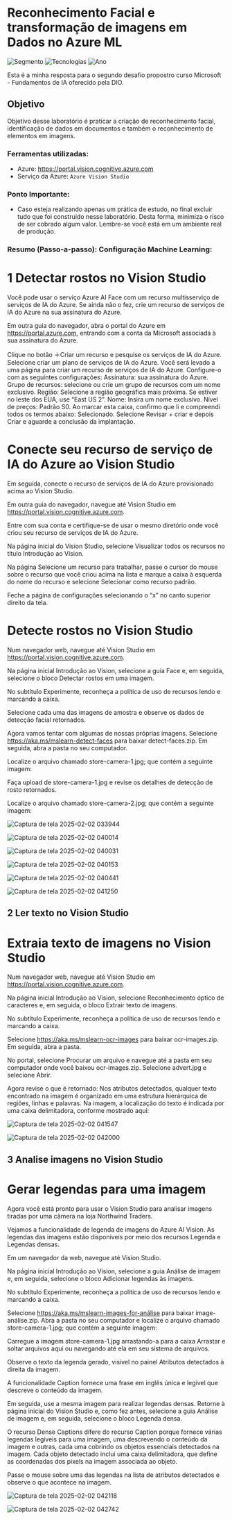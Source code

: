 # Reconhecimento Facial e transformação de imagens em Dados no Azure ML

![Segmento](https://img.shields.io/badge/Segmento_:-IA-blue?style=flat-square)
![Tecnologias](https://img.shields.io/badge/Tecnologias_:-AzureVisionStudio-lightyellow?style=flat-square) 
![Ano](https://img.shields.io/badge/Ano_:-2025-darkyellow?style=flat-square)

Esta é a minha resposta para o segundo desafio propostro curso Microsoft - Fundamentos de IA oferecido pela DIO.

## Objetivo

Objetivo desse laboratório é praticar a criação de reconhecimento facial, identificação de dados em documentos e também o reconhecimento de elementos em imagens.

### Ferramentas utilizadas:

- Azure: https://portal.vision.cognitive.azure.com
- Serviço da Azure: ``` Azure Vision Studio ```

### Ponto Importante:

 - Caso esteja realizando apenas um prática de estudo, no final excluir tudo que foi construído nesse laboratório. Desta forma, minimiza o risco de ser cobrado algum valor. Lembre-se você está em um ambiente real de produção.


 ### Resumo (Passo-a-passo): Configuração Machine Learning:

# 1 Detectar rostos no Vision Studio

Você pode usar o serviço Azure AI Face com um recurso multisserviço de serviços de IA do Azure. Se ainda não o fez, crie um recurso de serviços de IA do Azure na sua assinatura do Azure.

Em outra guia do navegador, abra o portal do Azure em https://portal.azure.com, entrando com a conta da Microsoft associada à sua assinatura do Azure.

Clique no botão ＋Criar um recurso e pesquise os serviços de IA do Azure. Selecione criar um plano de serviços de IA do Azure. Você será levado a uma página para criar um recurso de serviços de IA do Azure. Configure-o com as seguintes configurações:
Assinatura: sua assinatura do Azure.
Grupo de recursos: selecione ou crie um grupo de recursos com um nome exclusivo.
Região: Selecione a região geográfica mais próxima. Se estiver no leste dos EUA, use “East US 2”.
Nome: Insira um nome exclusivo.
Nível de preços: Padrão S0.
Ao marcar esta caixa, confirmo que li e compreendi todos os termos abaixo: Selecionado.
Selecione Revisar + criar e depois Criar e aguarde a conclusão da implantação.

# Conecte seu recurso de serviço de IA do Azure ao Vision Studio

Em seguida, conecte o recurso de serviços de IA do Azure provisionado acima ao Vision Studio.

Em outra guia do navegador, navegue até Vision Studio em https://portal.vision.cognitive.azure.com.

Entre com sua conta e certifique-se de usar o mesmo diretório onde você criou seu recurso de serviços de IA do Azure.

Na página inicial do Vision Studio, selecione Visualizar todos os recursos no título Introdução ao Vision.

Na página Selecione um recurso para trabalhar, passe o cursor do mouse sobre o recurso que você criou acima na lista e marque a caixa à esquerda do nome do recurso e selecione Selecionar como recurso padrão.

Feche a página de configurações selecionando o “x” no canto superior direito da tela.

# Detecte rostos no Vision Studio

Num navegador web, navegue até Vision Studio em https://portal.vision.cognitive.azure.com.

Na página inicial Introdução ao Vision, selecione a guia Face e, em seguida, selecione o bloco Detectar rostos em uma imagem.

No subtítulo Experimente, reconheça a política de uso de recursos lendo e marcando a caixa.

Selecione cada uma das imagens de amostra e observe os dados de detecção facial retornados.

Agora vamos tentar com algumas de nossas próprias imagens. Selecione https://aka.ms/mslearn-detect-faces para baixar detect-faces.zip. Em seguida, abra a pasta no seu computador.

Localize o arquivo chamado store-camera-1.jpg; que contém a seguinte imagem:

Faça upload de store-camera-1.jpg e revise os detalhes de detecção de rosto retornados.

Localize o arquivo chamado store-camera-2.jpg; que contém a seguinte imagem:


![Captura de tela 2025-02-02 033944](https://github.com/user-attachments/assets/e26012b5-3373-445d-b907-5951fe960200)


![Captura de tela 2025-02-02 040014](https://github.com/user-attachments/assets/e1e12701-9324-4a05-8835-7c3a08918fab)


![Captura de tela 2025-02-02 040031](https://github.com/user-attachments/assets/51a88178-8bd3-4df9-8cf8-981afe0e9283)


![Captura de tela 2025-02-02 040153](https://github.com/user-attachments/assets/f23034ae-218d-41a2-adf6-ac4ea843bc1b)


![Captura de tela 2025-02-02 040441](https://github.com/user-attachments/assets/51cd1b00-6fe3-4922-8983-ebe24c346ed1)


![Captura de tela 2025-02-02 041250](https://github.com/user-attachments/assets/2a655a1b-d9e3-4505-be4a-dd2dcde4b631)



## 2 Ler texto no Vision Studio

# Extraia texto de imagens no Vision Studio

Num navegador web, navegue até Vision Studio em https://portal.vision.cognitive.azure.com.

Na página inicial Introdução ao Vision, selecione Reconhecimento óptico de caracteres e, em seguida, o bloco Extrair texto de imagens.

No subtítulo Experimente, reconheça a política de uso de recursos lendo e marcando a caixa.

Selecione https://aka.ms/mslearn-ocr-images para baixar ocr-images.zip. Em seguida, abra a pasta.

No portal, selecione Procurar um arquivo e navegue até a pasta em seu computador onde você baixou ocr-images.zip. Selecione advert.jpg e selecione Abrir.

Agora revise o que é retornado:
Nos atributos detectados, qualquer texto encontrado na imagem é organizado em uma estrutura hierárquica de regiões, linhas e palavras.
Na imagem, a localização do texto é indicada por uma caixa delimitadora, conforme mostrado aqui:


![Captura de tela 2025-02-02 041547](https://github.com/user-attachments/assets/995ad840-42d6-4a81-93e8-e08d4c38b279)


![Captura de tela 2025-02-02 042000](https://github.com/user-attachments/assets/0dfd77a7-b368-407f-b3c8-15cef7baa83e)


## 3 Analise imagens no Vision Studio

# Gerar legendas para uma imagem

Agora você está pronto para usar o Vision Studio para analisar imagens tiradas por uma câmera na loja Northwind Traders.

Vejamos a funcionalidade de legenda de imagens do Azure AI Vision. As legendas das imagens estão disponíveis por meio dos recursos Legenda e Legendas densas.

Em um navegador da web, navegue até Vision Studio.

Na página inicial Introdução ao Vision, selecione a guia Análise de imagem e, em seguida, selecione o bloco Adicionar legendas às imagens.

No subtítulo Experimente, reconheça a política de uso de recursos lendo e marcando a caixa.

Selecione https://aka.ms/mslearn-images-for-análise para baixar image-análise.zip. Abra a pasta no seu computador e localize o arquivo chamado store-camera-1.jpg; que contém a seguinte imagem:

Carregue a imagem store-camera-1.jpg arrastando-a para a caixa Arrastar e soltar arquivos aqui ou navegando até ela em seu sistema de arquivos.

Observe o texto da legenda gerado, visível no painel Atributos detectados à direita da imagem.

A funcionalidade Caption fornece uma frase em inglês única e legível que descreve o conteúdo da imagem.

Em seguida, use a mesma imagem para realizar legendas densas. Retorne à página inicial do Vision Studio e, como fez antes, selecione a guia Análise de imagem e, em seguida, selecione o bloco Legenda densa.

O recurso Dense Captions difere do recurso Caption porque fornece várias legendas legíveis para uma imagem, uma descrevendo o conteúdo da imagem e outras, cada uma cobrindo os objetos essenciais detectados na imagem. Cada objeto detectado inclui uma caixa delimitadora, que define as coordenadas dos pixels na imagem associada ao objeto.

Passe o mouse sobre uma das legendas na lista de atributos detectados e observe o que acontece na imagem.

![Captura de tela 2025-02-02 042118](https://github.com/user-attachments/assets/4fe1c052-de01-480a-a094-a41240cc5026)


![Captura de tela 2025-02-02 042742](https://github.com/user-attachments/assets/91301d91-0b85-4842-ac99-21b87d710d89)


